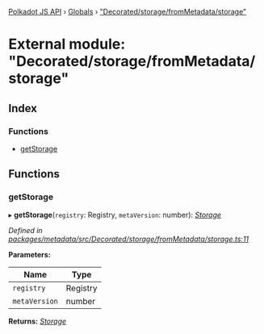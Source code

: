 [Polkadot JS API](../README.md) › [Globals](../globals.md) › ["Decorated/storage/fromMetadata/storage"](_decorated_storage_frommetadata_storage_.md)

# External module: "Decorated/storage/fromMetadata/storage"

## Index

### Functions

* [getStorage](_decorated_storage_frommetadata_storage_.md#getstorage)

## Functions

###  getStorage

▸ **getStorage**(`registry`: Registry, `metaVersion`: number): *[Storage](../interfaces/_decorated_types_.storage.md)*

*Defined in [packages/metadata/src/Decorated/storage/fromMetadata/storage.ts:11](https://github.com/polkadot-js/api/blob/5278138cc3/packages/metadata/src/Decorated/storage/fromMetadata/storage.ts#L11)*

**Parameters:**

Name | Type |
------ | ------ |
`registry` | Registry |
`metaVersion` | number |

**Returns:** *[Storage](../interfaces/_decorated_types_.storage.md)*
